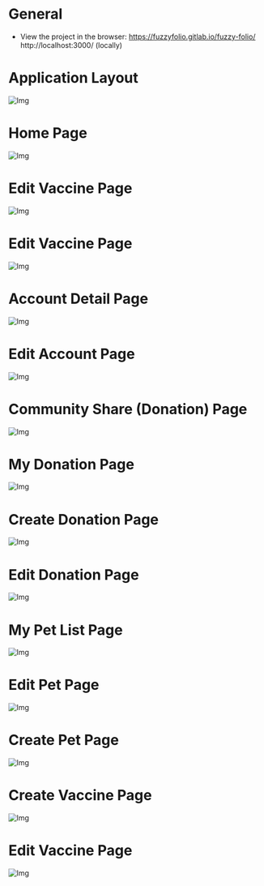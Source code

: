 # General
- View the project in the browser:
https://fuzzyfolio.gitlab.io/fuzzy-folio/
http://localhost:3000/  (locally)


# Application Layout
![Img](/docs/excalidraw/Application.png)

# Home Page
![Img](/docs/excalidraw/Home.png)

# Edit Vaccine Page
![Img](/docs/excalidraw/Login.png)

# Edit Vaccine Page
![Img](/docs/excalidraw/Signup)

# Account Detail Page
![Img](/docs/excalidraw/Account_detail.png)

# Edit Account Page
![Img](/docs/excalidraw/Edit_account.png)

# Community Share (Donation) Page
![Img](/docs/excalidraw/Donation_list.png)

# My Donation Page
![Img](/docs/excalidraw/My_donations.png)

# Create Donation Page
![Img](/docs/excalidraw/Create_donation.png)

# Edit Donation Page
![Img](/docs/excalidraw/Edit_donation.png)

# My Pet List Page
![Img](/docs/excalidraw/Pet_list.png)

# Edit Pet Page
![Img](/docs/excalidraw/Edit_pet.png)

# Create Pet Page
![Img](/docs/excalidraw/Create_pet.png)

# Create Vaccine Page
![Img](/docs/excalidraw/Create_vaccine.png)

# Edit Vaccine Page
![Img](/docs/excalidraw/Edit_vaccine.png)
